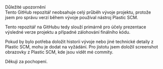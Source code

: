 Důležité upozornění                                                                                                                                                                                                                  
Tento GitHub repozitář neobsahuje celý průběh vývoje projektu, protože jsem pro správu verzí během vývoje používal nástroj Plastic SCM.

Tento repozitář na GitHubu tedy slouží primárně pro účely prezentace výsledné verze projektu a případné zálohování finálního kódu.

Pokud by bylo potřeba doložit historii vývoje nebo jiné technické detaily z Plastic SCM, mohu je dodat na vyžádání.
Pro jistotu jsem doložil screenshot obrazovky z Plastic SCM, kde jsou vidět mé commity.

Děkuji za pochopení.
